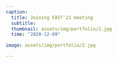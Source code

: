 ```yaml
---
caption:
  title: Joining FAST'21 meeting
  subtitle: 
  thumbnail: assets/img/portfolio/2.jpg
  time: "2020-12-09"

image: assets/img/portfolio/2.jpg

---
```

